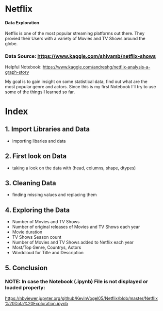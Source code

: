 # Netflix
#### Data Exploration

Netflix is one of the most popular streaming platforms out there. They provied their Users with a variety of Movies and TV Shows around the globe.

### Data Source: https://www.kaggle.com/shivamb/netflix-shows
Helpful Notebook: https://www.kaggle.com/andreshg/netflix-analysis-a-graph-story

My goal is to gain insight on some statistical data, find out what are the most popular genre and actors.
Since this is my first Notebook I'll try to use some of the things I learned so far.

# Index
## 1. Import Libraries and Data
  - importing libaries and data
## 2. First look on Data
  - taking a look on the data with (head, columns, shape, dtypes)
## 3. Cleaning Data
  - finding missing values and replacing them
## 4. Exploring the Data
  - Number of Movies and TV Shows
  - Number of original releases of Movies and TV Shows each year
  - Movie duration
  - TV Shows Season count
  - Number of Movies and TV Shows added to Netflix each year
  - Most/Top Genre, Countrys, Actors
  - Wordcloud for Title and Description
## 5. Conclusion

### NOTE: In case the Notebook (.ipynb) File is not displayed or loaded properly: 
https://nbviewer.jupyter.org/github/KevinVogel05/Netflix/blob/master/Netflix%20Data%20Exploration.ipynb
